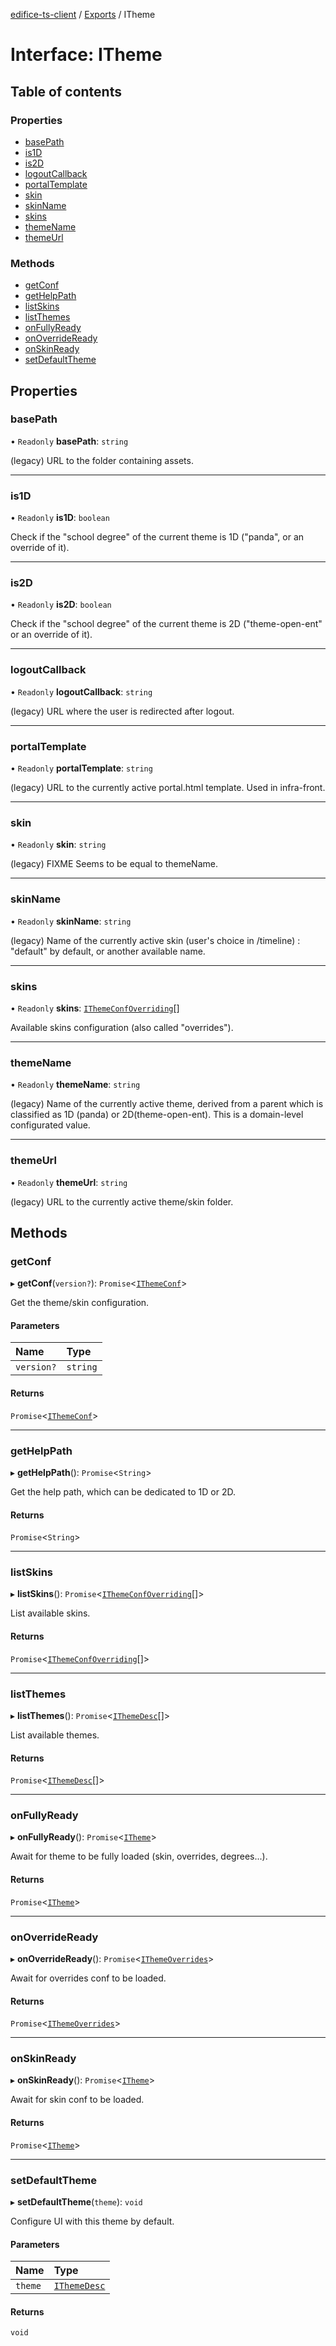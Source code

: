 [edifice-ts-client](../README.md) / [Exports](../modules.md) / ITheme

# Interface: ITheme

## Table of contents

### Properties

- [basePath](ITheme.md#basepath)
- [is1D](ITheme.md#is1d)
- [is2D](ITheme.md#is2d)
- [logoutCallback](ITheme.md#logoutcallback)
- [portalTemplate](ITheme.md#portaltemplate)
- [skin](ITheme.md#skin)
- [skinName](ITheme.md#skinname)
- [skins](ITheme.md#skins)
- [themeName](ITheme.md#themename)
- [themeUrl](ITheme.md#themeurl)

### Methods

- [getConf](ITheme.md#getconf)
- [getHelpPath](ITheme.md#gethelppath)
- [listSkins](ITheme.md#listskins)
- [listThemes](ITheme.md#listthemes)
- [onFullyReady](ITheme.md#onfullyready)
- [onOverrideReady](ITheme.md#onoverrideready)
- [onSkinReady](ITheme.md#onskinready)
- [setDefaultTheme](ITheme.md#setdefaulttheme)

## Properties

### basePath

• `Readonly` **basePath**: `string`

(legacy) URL to the folder containing assets.

___

### is1D

• `Readonly` **is1D**: `boolean`

Check if the "school degree" of the current theme is 1D ("panda", or an override of it).

___

### is2D

• `Readonly` **is2D**: `boolean`

Check if the "school degree" of the current theme is 2D ("theme-open-ent" or an override of it).

___

### logoutCallback

• `Readonly` **logoutCallback**: `string`

(legacy) URL where the user is redirected after logout.

___

### portalTemplate

• `Readonly` **portalTemplate**: `string`

(legacy) URL to the currently active portal.html template. Used in infra-front.

___

### skin

• `Readonly` **skin**: `string`

(legacy) FIXME Seems to be equal to themeName.

___

### skinName

• `Readonly` **skinName**: `string`

(legacy) Name of the currently active skin (user's choice in /timeline) : "default" by default, or another available name.

___

### skins

• `Readonly` **skins**: [`IThemeConfOverriding`](IThemeConfOverriding.md)[]

Available skins configuration (also called "overrides").

___

### themeName

• `Readonly` **themeName**: `string`

(legacy) Name of the currently active theme, derived from a parent which is classified as 1D (panda) or 2D(theme-open-ent). This is a domain-level configurated value.

___

### themeUrl

• `Readonly` **themeUrl**: `string`

(legacy) URL to the currently active theme/skin folder.

## Methods

### getConf

▸ **getConf**(`version?`): `Promise`\<[`IThemeConf`](IThemeConf.md)\>

Get the theme/skin configuration.

#### Parameters

| Name | Type |
| :------ | :------ |
| `version?` | `string` |

#### Returns

`Promise`\<[`IThemeConf`](IThemeConf.md)\>

___

### getHelpPath

▸ **getHelpPath**(): `Promise`\<`String`\>

Get the help path, which can be dedicated to 1D or 2D.

#### Returns

`Promise`\<`String`\>

___

### listSkins

▸ **listSkins**(): `Promise`\<[`IThemeConfOverriding`](IThemeConfOverriding.md)[]\>

List available skins.

#### Returns

`Promise`\<[`IThemeConfOverriding`](IThemeConfOverriding.md)[]\>

___

### listThemes

▸ **listThemes**(): `Promise`\<[`IThemeDesc`](IThemeDesc.md)[]\>

List available themes.

#### Returns

`Promise`\<[`IThemeDesc`](IThemeDesc.md)[]\>

___

### onFullyReady

▸ **onFullyReady**(): `Promise`\<[`ITheme`](ITheme.md)\>

Await for theme to be fully loaded (skin, overrides, degrees...).

#### Returns

`Promise`\<[`ITheme`](ITheme.md)\>

___

### onOverrideReady

▸ **onOverrideReady**(): `Promise`\<[`IThemeOverrides`](../modules.md#ithemeoverrides)\>

Await for overrides conf to be loaded.

#### Returns

`Promise`\<[`IThemeOverrides`](../modules.md#ithemeoverrides)\>

___

### onSkinReady

▸ **onSkinReady**(): `Promise`\<[`ITheme`](ITheme.md)\>

Await for skin conf to be loaded.

#### Returns

`Promise`\<[`ITheme`](ITheme.md)\>

___

### setDefaultTheme

▸ **setDefaultTheme**(`theme`): `void`

Configure UI with this theme by default.

#### Parameters

| Name | Type |
| :------ | :------ |
| `theme` | [`IThemeDesc`](IThemeDesc.md) |

#### Returns

`void`

